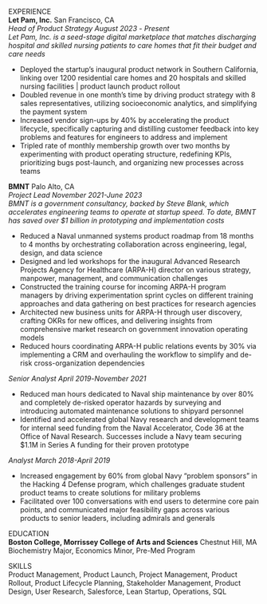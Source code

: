 EXPERIENCE  
**Let Pam, Inc.**		San Francisco, CA  
*Head of Product Strategy*	*August 2023* \- *Present*  
*Let Pam, Inc. is a seed-stage digital marketplace that matches discharging hospital and skilled nursing patients to care homes that fit their budget and care needs*

* Deployed the startup’s inaugural product network in Southern California, linking over 1200 residential care homes and 20 hospitals and skilled nursing facilities | product launch product rollout  
* Doubled revenue in one month’s time by driving product strategy with 8 sales representatives, utilizing socioeconomic analytics, and simplifying the payment system  
* Increased vendor sign-ups by 40% by accelerating the product lifecycle, specifically capturing and distilling customer feedback into key problems and features for engineers to address and implement  
* Tripled rate of monthly membership growth over two months by experimenting with product operating structure, redefining KPIs, prioritizing bugs post-launch, and organizing new processes across teams

**BMNT**		Palo Alto, CA  
*Project Lead*		*November 2021-June 2023*  
*BMNT is a government consultancy, backed by Steve Blank, which accelerates engineering teams to operate at startup speed. To date, BMNT has saved over $1 billion in prototyping and implementation costs*

* Reduced a Naval unmanned systems product roadmap from 18 months to 4 months by orchestrating collaboration across engineering, legal, design, and data science  
* Designed and led workshops for the inaugural Advanced Research Projects Agency for Healthcare (ARPA-H) director on various strategy, manpower, management, and communication challenges  
* Constructed the training course for incoming ARPA-H program managers by driving experimentation sprint cycles on different training approaches and data gathering on best practices for research agencies   
* Architected new business units for ARPA-H through user discovery, crafting OKRs for new offices, and delivering insights from comprehensive market research on government innovation operating models  
* Reduced hours coordinating ARPA-H public relations events by 30% via implementing a CRM and overhauling the workflow to simplify and de-risk cross-organization dependencies

*Senior Analyst*		*April 2019*\-*November 2021*

* Reduced man hours dedicated to Naval ship maintenance by over 80% and completely de-risked operator hazards by surveying and introducing automated maintenance solutions to shipyard personnel  
* Identified and accelerated global Navy research and development teams for internal seed funding from the Naval Accelerator, Code 36 at the Office of Naval Research. Successes include a Navy team securing $1.1M in Series A funding for their proven prototype

*Analyst*		*March 2018-April 2019*

* Increased engagement by 60% from global Navy “problem sponsors” in the Hacking 4 Defense program, which challenges graduate student product teams to create solutions for military problems  
* Facilitated over 100 conversations with end users to determine core pain points, and communicated major feasibility gaps across various products to senior leaders, including admirals and generals

EDUCATION  
**Boston College, Morrissey College of Arts and Sciences**				         Chestnut Hill, MA  
Biochemistry Major, Economics Minor, Pre-Med Program 					         

SKILLS  
Product Management, Product Launch, Project Management, Product Rollout, Product Lifecycle Planning, Stakeholder Management, Product Design, User Research, Salesforce, Lean Startup, Operations, SQL